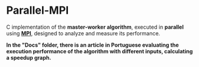 # Parallel-MPI

C implementation of the __master-worker algorithm__, executed in __parallel__ using <a href= "https://pt.wikipedia.org/wiki/Message_Passing_Interface">__MPI__</a>, designed to analyze and measure its performance.

__In the "Docs" folder, there is an article in Portuguese evaluating the execution performance of the algorithm with different inputs, calculating a speedup graph.__
